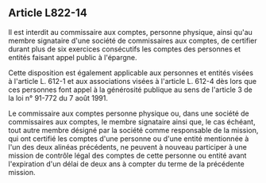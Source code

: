 Article L822-14
----
Il est interdit au commissaire aux comptes, personne physique, ainsi qu'au
membre signataire d'une société de commissaires aux comptes, de certifier durant
plus de six exercices consécutifs les comptes des personnes et entités faisant
appel public à l'épargne.

Cette disposition est également applicable aux personnes et entités visées à
l'article L. 612-1 et aux associations visées à l'article L. 612-4 dès lors que
ces personnes font appel à la générosité publique au sens de l'article 3 de la
loi n° 91-772 du 7 août 1991.

Le commissaire aux comptes personne physique ou, dans une société de
commissaires aux comptes, le membre signataire ainsi que, le cas échéant, tout
autre membre désigné par la société comme responsable de la mission, qui ont
certifié les comptes d'une personne ou d'une entité mentionnée à l'un des deux
alinéas précédents, ne peuvent à nouveau participer à une mission de contrôle
légal des comptes de cette personne ou entité avant l'expiration d'un délai de
deux ans à compter du terme de la précédente mission.
